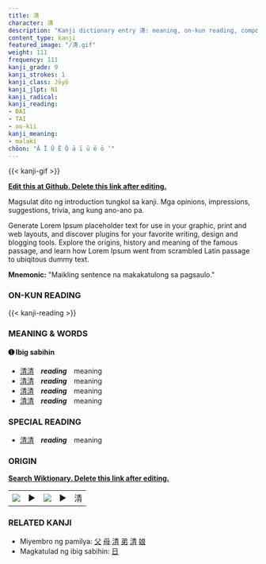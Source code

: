 ```yaml
---
title: 清
character: 清
description: "Kanji dictionary entry 清: meaning, on-kun reading, compounds, origin, related kanji"
content_type: kanji
featured_image: "/清.gif"
weight: 111
frequency: 111
kanji_grade: 9
kanji_strokes: 1
kanji_class: Jōyō
kanji_jlpt: N1
kanji_radical: 
kanji_reading: 
- DAI
- TAI
- oo-kii
kanji_meaning:
- malaki
chōon: "Ā Ī Ū Ē Ō ā ī ū ē ō ’"
---
```

[//]: # (Don't edit the line below. Kanji animated GIF code is automatically generated.)
{{< kanji-gif >}}

[//]: # (Edit below this line.)

**[Edit this at Github. Delete this link after editing.](https://github.com/tim0g/tim/tree/main/content/kanji/清/index.md)**

Magsulat dito ng introduction tungkol sa kanji. Mga opinions, impressions, suggestions, trivia, ang kung ano-ano pa.

Generate Lorem Ipsum placeholder text for use in your graphic, print and web layouts, and discover plugins for your favorite writing, design and blogging tools. Explore the origins, history and meaning of the famous passage, and learn how Lorem Ipsum went from scrambled Latin passage to ubiqitous dummy text.
 
**Mnemonic:** "Maikling sentence na makakatulong sa pagsaulo."

### ON-KUN READING

[//]: # (Don't edit the line below. ON-KUN READING code is automatically generated.)
{{< kanji-reading >}}

### MEANING & WORDS

#### ➊ **Ibig sabihin**
  - [清](../清)[清](../清)　***reading***　meaning
  - [清](../清)[清](../清)　***reading***　meaning
  - [清](../清)[清](../清)　***reading***　meaning
  - [清](../清)[清](../清)　***reading***　meaning

### SPECIAL READING
  - [清](../清)[清](../清)　***reading***　meaning

### ORIGIN

**[Search Wiktionary. Delete this link after editing.](https://wiktionary.org/wiki/清)**
<table class="kanji-table"><tr><td>
<img src="60px-清-bronze.svg.png">
</td><td>▶</td><td>
<img src="60px-清-oracle.svg.png">
</td><td>▶</td>
<td class="kanji-origin">清</td>
</tr></table>

### RELATED KANJI
- Miyembro ng pamilya: [父](../父) [母](../母) [清](../清) [弟](../弟) [清](../清) [娘](../娘)
- Magkatulad ng ibig sabihin: [日](../日)

